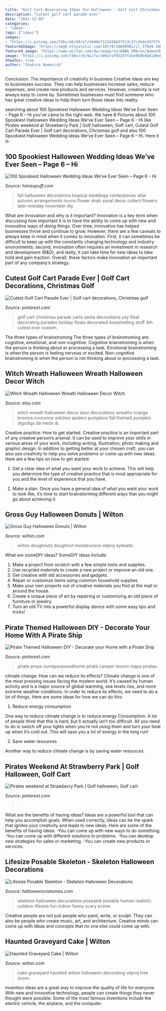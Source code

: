 ```yaml
---
title: "Golf Cart Decorating Ideas For Halloween : Golf Cart Christmas Parade Carts Santa Decorations July Float Decorating Parades Holiday Floats Decorated Iloveshelling Stuff 4th Cutest Ever Custom"
description: "Cutest golf cart parade ever"
date: "2022-12-09"
categories:
- "ideas"
tags: ["ideas"]
images:
- "https://i.pinimg.com/736x/d4/40/e7/d440e712143403f513c17c2bde347375--sanibel-island-golf-stuff.jpg"
featuredImage: "https://img0.etsystatic.com/107/0/10609981/il_570xN.1008530732_obwt.jpg"
featured_image: "https://www.wilton.com/dw/image/v2/AAWA_PRD/on/demandware.static/-/Sites-wilton-project-master/default/dw55f59182/images/project/WLPROJ-7760/Gross-Guy-Halloween-Doughnuts.jpg?sw=1440&amp;sh=750&amp;sm=fit"
image: "https://i.pinimg.com/736x/c0/9a/fa/c09afaf032d7fa5e950b4bd146e82545.jpg"
ShowToc: true
author: "Shakira Homenick"
---
```



Conclusion: The importance of creativity in business
Creative ideas are key to businesses success. They can help businesses increase sales, reduce expenses, and create new products and services. However, creativity is not always easy to come by. Sometimes businesses must find someone who has great creative ideas to help them turn those ideas into reality.

	

		
searching about 100 Spookiest Halloween Wedding Ideas We’ve Ever Seen – Page 6 – Hi you've came to the right web. We have 8 Pictures about 100 Spookiest Halloween Wedding Ideas We’ve Ever Seen – Page 6 – Hi like Pirates weekend at Strawberry Park | Golf halloween, Golf cart, Cutest Golf Cart Parade Ever | Golf cart decorations, Christmas golf and also 100 Spookiest Halloween Wedding Ideas We’ve Ever Seen – Page 6 – Hi. Here it is:
		
    
## 100 Spookiest Halloween Wedding Ideas We’ve Ever Seen – Page 6 – Hi

<img loading=lazy src="http://www.himisspuff.com/wp-content/uploads/2016/07/Halloween-Fall-wedding-altar.jpg" onerror="this.onerror=null;this.src='https://tse1.mm.bing.net/th?id=OIP.FdfaGoZ6PdXZAuMVoUTxAgHaLH&amp;pid=15.1';" alt="100 Spookiest Halloween Wedding Ideas We’ve Ever Seen – Page 6 – Hi">

_Source: himisspuff.com_

>fall halloween decorations tropical weddings centerpieces altar autumn arrangements mums flower shah sonal decor collect flowers later monday november diy. 

	

What are innovation and why is it important?
Innovation is a key term when discussing how important it is to have the ability to come up with new and innovative ways of doing things. Over time, innovation has helped businesses thrive and continue to grow. However, there are a few caveats to always keep in mind when it comes to innovation. First, it can sometimes be difficult to keep up with the constantly changing technology and industry environments; second, innovation often requires an investment in research and development (R&D); and lastly, it can take time for new ideas to take hold and gain traction. Overall, these factors make innovation an important part of any company’s strategy.

    
## Cutest Golf Cart Parade Ever | Golf Cart Decorations, Christmas Golf

<img loading=lazy src="https://i.pinimg.com/736x/d4/40/e7/d440e712143403f513c17c2bde347375--sanibel-island-golf-stuff.jpg" onerror="this.onerror=null;this.src='https://tse4.mm.bing.net/th?id=OIP.1SIk5stlpVjfsRArAwPPVwHaFj&amp;pid=15.1';" alt="Cutest Golf Cart Parade Ever | Golf cart decorations, Christmas golf">

_Source: pinterest.com_

>golf cart christmas parade carts santa decorations july float decorating parades holiday floats decorated iloveshelling stuff 4th cutest ever custom. 

	

The three types of brainstroming
The three types of brainstroming are: cognitive, emotional, and non-cognitive. Cognitive brainstroming is when the person is thinking about or processing a task. Emotional brainstroming is when the person is feeling nervous or excited. Non-cognitive brainstroming is when the person is not thinking about or processing a task.

    
## Witch Wreath Halloween Wreath Halloween Decor Witch

<img loading=lazy src="https://img0.etsystatic.com/107/0/10609981/il_570xN.1008530732_obwt.jpg" onerror="this.onerror=null;this.src='https://tse2.mm.bing.net/th?id=OIP.ptfEDOwvnjJfJh0Xc7sWxQHaL7&amp;pid=15.1';" alt="Witch Wreath Halloween Wreath Halloween Decor Witch">

_Source: etsy.com_

>witch wreath halloween decor door decorations wreaths orange brooms couronne witches spiders pumpkins fall themed pumpkin digsdigs da mesh di. 

	

Creative practice: How to get started.
Creative practice is an important part of any creative person’s arsenal. It can be used to improve your skills in various areas of your work, including writing, illustration, photo making and graphic design. In addition to getting better at your chosen craft, you can also use creativity to help you solve problems or come up with new ideas. Here are a few tips on how to get started:
1. Get a clear idea of what you want your work to achieve. This will help you determine the type of creative practice that is most appropriate for you and the level of experience that you have.

2. Make a plan. Once you have a general idea of what you want your work to look like, it’s time to start brainstorming different ways that you might go about achieving it.

    
## Gross Guy Halloween Donuts | Wilton

<img loading=lazy src="https://www.wilton.com/dw/image/v2/AAWA_PRD/on/demandware.static/-/Sites-wilton-project-master/default/dw55f59182/images/project/WLPROJ-7760/Gross-Guy-Halloween-Doughnuts.jpg?sw=1440&amp;sh=750&amp;sm=fit" onerror="this.onerror=null;this.src='https://tse2.mm.bing.net/th?id=OIP.kE5YFN8Gk3Mbui4Yfi5VfwHaHa&amp;pid=15.1';" alt="Gross Guy Halloween Donuts | Wilton">

_Source: wilton.com_

>wilton doughnuts doughnut monstruosos wlproj eyeballs. 

	

What are someDIY ideas?
SomeDIY ideas include:
1. Make a project from scratch with a few simple tools and supplies. 
2. Use recycled materials to create a new project or improve an old one. 
3. Get creative with old accessories and gadgets. 
4. Repair or customize items using common household supplies. 
5. Make your own projects out of creative materials you find at the mall or around the house. 
6. Create a unique piece of art by repairing or customizing an old piece of furniture or jewelry. 
7. Turn an old TV into a powerful display device with some easy tips and tricks!

    
## Pirate Themed Halloween DIY - Decorate Your Home With A Pirate Ship

<img loading=lazy src="https://i.pinimg.com/736x/d5/ff/16/d5ff16e14f22f8ccf915786412178269.jpg" onerror="this.onerror=null;this.src='https://tse2.mm.bing.net/th?id=OIP.vUaHsU8aFz02m3dfOugtqAHaJ3&amp;pid=15.1';" alt="Pirate Themed Halloween DIY - Decorate your Home with a Pirate Ship">

_Source: pinterest.com_

>pirate props ourrepurposedhome pirata camper tesoro mapa piratas. 

	

climate change: How can we reduce its effects?
Climate change is one of the most pressing issues facing the modern world. It’s caused by human activity and is a major source of global warming, sea levels rise, and more extreme weather conditions. In order to reduce its effects, we need to do a lot of things. Here are some ideas for how we can do this:
1) Reduce energy consumption

One way to reduce climate change is to reduce energy Consumption. A lot of people think that this is hard, but it actually isn’t too difficult. All you need to do is switch off your lights when you’re not using them and turn your heat up when it’s cold out. This will save you a lot of energy in the long run! 

2) Save water resources

Another way to reduce climate change is by saving water resources.

    
## Pirates Weekend At Strawberry Park | Golf Halloween, Golf Cart

<img loading=lazy src="https://i.pinimg.com/736x/c0/9a/fa/c09afaf032d7fa5e950b4bd146e82545.jpg" onerror="this.onerror=null;this.src='https://tse3.mm.bing.net/th?id=OIP.EmGe178lpBKfykjmjGqIuwHaJ3&amp;pid=15.1';" alt="Pirates weekend at Strawberry Park | Golf halloween, Golf cart">

_Source: pinterest.com_

>. 

	

What are the benefits of having ideas?
Ideas are a powerful tool that can help you accomplish goals. When used correctly, ideas can be the spark that ignites your creativity and leads to new ideas. Here are some of the benefits of having ideas: 
-You can come up with new ways to do something. 
-You can come up with different solutions to problems. 
-You can develop new strategies for sales or marketing. 
-You can create new products or services.

    
## Lifesize Posable Skeleton - Skeleton Halloween Decorations

<img loading=lazy src="http://images.halloweencostumes.com/products/12245/2-1-26489/lifesize-poseable-skeleton-Scene.jpg" onerror="this.onerror=null;this.src='https://tse3.mm.bing.net/th?id=OIP.dqCcIWUFsmBmGq8qHPXTkgHaKl&amp;pid=15.1';" alt="Lifesize Posable Skeleton - Skeleton Halloween Decorations">

_Source: halloweencostumes.com_

>skeleton halloween decorations poseable posable human realistic outdoor lifesize fun indoor funny scary scene. 

	

Creative people are not just people who paint, write, or sculpt. They can also be people who create music, art, and architecture. Creative minds can come up with ideas and concepts that no one else could come up with.

    
## Haunted Graveyard Cake | Wilton

<img loading=lazy src="https://www.wilton.com/dw/image/v2/AAWA_PRD/on/demandware.static/-/Sites-wilton-project-master/default/dw76f52002/images/project/WLPROJ-9572/Halloween-Graveyard-Cake-110306-01.jpg?sw=800&amp;sh=800" onerror="this.onerror=null;this.src='https://tse4.mm.bing.net/th?id=OIP.BxZx70pI9AgiNy-NNYdlaAHaHa&amp;pid=15.1';" alt="Haunted Graveyard Cake | Wilton">

_Source: wilton.com_

>cake graveyard haunted wilton halloween decorating wlproj tree zoom. 

	

Invention ideas are a great way to improve the quality of life for everyone. With new and innovative technology, people can create things they never thought were possible. Some of the most famous inventions include the electric vehicle, the airplane, and the computer.

